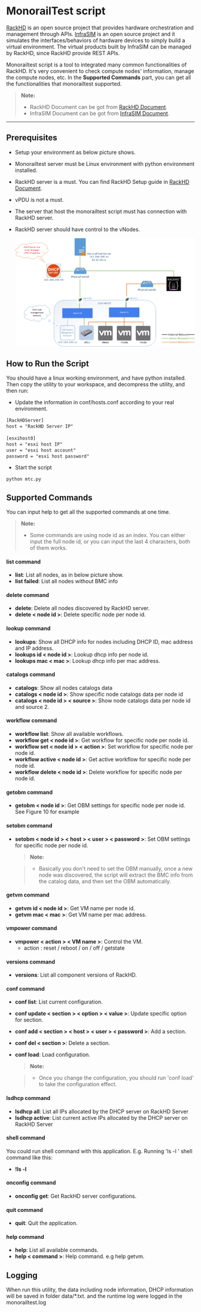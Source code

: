 MonorailTest script
===================

[RackHD](https://github.com/RackHD) is an open source project that provides hardware orchestration and management through APIs. [InfraSIM](https://github.com/InfraSIM) is an open source project and it simulates the interfaces/behaviors of hardware devices to simply build a virtual environment. The virtual products built by InfraSIM can be managed by RackHD, since RackHD provide REST APIs. 

Monorailtest script is a tool to integrated many common functionalities of RackHD. It's very convenient to check compute nodes' information, manage the compute nodes, etc. In the **Supported Commands** part, you can get all the functionalities that monorailtest supported.

> **Note:**
> - RackHD Document can be got from [RackHD Document](http://rackhd.readthedocs.org/en/latest/).
> - InfraSIM Document can be got from [InfraSIM Document](http://infrasim.readthedocs.org/en/latest/).



----------
Prerequisites
-------------

- Setup your environment as below picture shows. 
- Monorailtest server must be Linux environment with python environment installed.
- RackHD server is a must. You can find RackHD Setup guide in [RackHD Document](http://rackhd.readthedocs.org/en/latest/).
- vPDU is not a must.
- The server that host the monorailtest script must has connection with RackHD server. 
- RackHD server should have control to the vNodes.

    ![Environment Setup](png/connection.png)


How to Run the Script
-------------
You should have a linux working environment, and have python installed.
Then copy the utility to your workspace, and decompress the utility, and
then run:
-  Update the information in conf/hosts.conf according to your real environment. 

```
[RackHDServer]
host = "RackHD Server IP"

[esxihost0]
host = "esxi host IP"
user = "esxi host account"
password = "esxi host password"
```

-  Start the script 

```
python mtc.py
```


Supported Commands
----------
You can input help to get all the supported commands at one time. 

> **Note:**
> - Some commands are using node id as an index. You can either input the full node id, or you can input the last 4 characters, both of them works.

#### list command
- **list**:  List all nodes, as in below picture show.
- **list failed**:  List all nodes without BMC info

#### delete command
- **delete**: Delete all nodes discovered by RackHD server.
- **delete < node id >**: Delete specific node per node id. 

#### lookup command
- **lookups**: Show all DHCP info for nodes including DHCP ID, mac address and IP address. 
- **lookups id < node id >**:  Lookup dhcp info per node id. 
- **lookups mac < mac >**:  Lookup dhcp info per mac address. 

#### catalogs command
- **catalogs**: Show all nodes catalogs data
- **catalogs < node id >**: Show specific node catalogs data per node id
- **catalogs < node id > < source >**: Show node catalogs data per node id and source 2.

#### workflow command
- **workflow list**: Show all available workflows. 
- **workflow get < node id >**:  Get workflow for specific node per node id.
- **workflow set < node id > < action >**: Set workflow for specific node per node id. 
- **workflow active < node id >**: Get active workflow for specific node per node id. 
- **workflow delete < node id >**: Delete workflow for specific node per node id. 

#### getobm command
- **getobm < node id >**: Get OBM settings for specific node per node id. See Figure 10 for example

#### setobm command
- **setobm < node id > < host > < user > < password >**: Set OBM settings for specific node per node id.

    > **Note:**

    > - Basically you don't need to set the OBM manually, once a new node was discovered, the script will extract the BMC info from the catalog data, and then set the OBM automatically.

#### getvm command
- **getvm id < node id >**: Get VM name per node id. 
- **getvm mac < mac >**: Get VM name per mac address.

#### vmpower command
- **vmpower < action > < VM name >**:  Control the VM. 
	- action : reset / reboot / on / off / getstate

#### versions command
- **versions**: List all component versions of RackHD.

#### conf command
- **conf list**: List current configuration. 

- **conf update < section > < option > < value >**: Update specific option for section. 

- **conf add < section > < host > < user > < password >**: Add a section. 

- **conf del < section >**: Delete a section. 

- **conf load**: Load configuration.
	> **Note:**
	
	> - Once you change the configuration, you should run 'conf load' to
	take the configuration effect.

#### lsdhcp command
- **lsdhcp all**: List all IPs allocated by the DHCP server on RackHD Server
- **lsdhcp active**: List current active IPs allocated by the DHCP server on RackHD Server

#### shell command
You could run shell command with this application. E.g. Running 'ls -l ' shell command like this:
- **!ls -l**

#### onconfig command
- **onconfig get**: Get RackHD server configurations. 

#### quit command
- **quit**: Quit the application.

#### help command
- **help**: List all available commands. 
- **help < command >**: Help command. e.g help getvm. 

Logging
-------------

When run this utility, the data including node information, DHCP information will be saved in folder data/*.txt. and the runtime log were logged in the monorailtest.log

